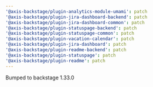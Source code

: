 ```yaml
---
'@axis-backstage/plugin-analytics-module-umami': patch
'@axis-backstage/plugin-jira-dashboard-backend': patch
'@axis-backstage/plugin-jira-dashboard-common': patch
'@axis-backstage/plugin-statuspage-backend': patch
'@axis-backstage/plugin-statuspage-common': patch
'@axis-backstage/plugin-vacation-calendar': patch
'@axis-backstage/plugin-jira-dashboard': patch
'@axis-backstage/plugin-readme-backend': patch
'@axis-backstage/plugin-statuspage': patch
'@axis-backstage/plugin-readme': patch
---
```


Bumped to backstage 1.33.0
